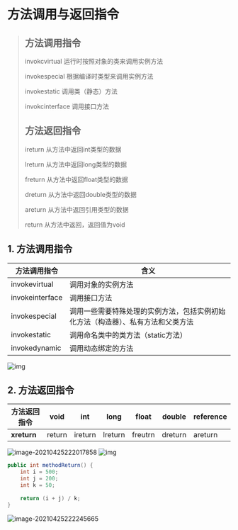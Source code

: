 # 方法调用与返回指令

> ## 方法调用指令
>
> invokcvirtual 运行时按照对象的类来调用实例方法
>
> invokespecial 根据编译时类型来调用实例方法
>
> invokestatic 调用类（静态）方法
>
> invokcinterface 调用接口方法
>
> ## 方法返回指令
>
> ireturn 从方法中返回int类型的数据
>
> lreturn 从方法中返回long类型的数据
>
> freturn 从方法中返回float类型的数据
>
> dreturn 从方法中返回double类型的数据
>
> areturn 从方法中返回引用类型的数据
>
> return 从方法中返回，返回值为void

## 1. 方法调用指令

| 方法调用指令    | 含义                                                         |
| --------------- | ------------------------------------------------------------ |
| invokevirtual   | 调用对象的实例方法                                           |
| invokeinterface | 调用接口方法                                                 |
| invokespecial   | 调用一些需要特殊处理的实例方法，包括实例初始化方法（构造器）、私有方法和父类方法 |
| invokestatic    | 调用命名类中的类方法（static方法）                           |
| invokedynamic   | 调用动态绑定的方法                                           |
![img](https://gitee.com/vectorx/ImageCloud/raw/master/img/20210425221529.png)

## 2. 方法返回指令

| 方法返回指令 | void   | int     | long    | float   | double  | reference |
| ------------ | ------ | ------- | ------- | ------- | ------- | --------- |
| **xreturn**  | return | ireturn | lreturn | freutrn | dreturn | areturn   |
![image-20210425222017858](https://gitee.com/vectorx/ImageCloud/raw/master/img/20210425222018.png)
![img](https://gitee.com/vectorx/ImageCloud/raw/master/img/20210425221605.png)

```java
public int methodReturn() {
    int i = 500;
    int j = 200;
    int k = 50;
    
    return (i + j) / k;
}
```

![image-20210425222245665](https://gitee.com/vectorx/ImageCloud/raw/master/img/20210425222245.png)